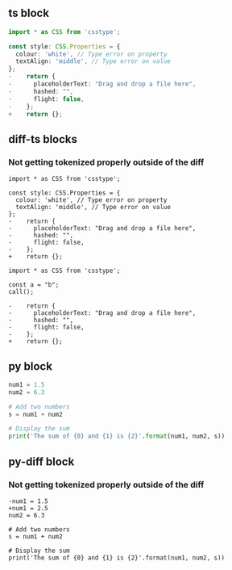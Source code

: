 ## ts block

```ts
import * as CSS from 'csstype';

const style: CSS.Properties = {
  colour: 'white', // Type error on property
  textAlign: 'middle', // Type error on value
};
-    return {
-      placeholderText: "Drag and drop a file here",
-      hashed: "",
-      flight: false,
-    };
+    return {};
```

## diff-ts blocks
### Not getting tokenized properly outside of the diff

```diff-ts
import * as CSS from 'csstype';

const style: CSS.Properties = {
  colour: 'white', // Type error on property
  textAlign: 'middle', // Type error on value
};
-    return {
-      placeholderText: "Drag and drop a file here",
-      hashed: "",
-      flight: false,
-    };
+    return {};
```

```diff-ts
import * as CSS from 'csstype';

const a = "b";
call();

-    return {
-      placeholderText: "Drag and drop a file here",
-      hashed: "",
-      flight: false,
-    };
+    return {};
```

## py block
```py
num1 = 1.5
num2 = 6.3

# Add two numbers
s = num1 + num2

# Display the sum
print('The sum of {0} and {1} is {2}'.format(num1, num2, s))
```

## py-diff block
### Not getting tokenized properly outside of the diff

```diff-py
-num1 = 1.5
+num1 = 2.5
num2 = 6.3

# Add two numbers
s = num1 + num2

# Display the sum
print('The sum of {0} and {1} is {2}'.format(num1, num2, s))
```